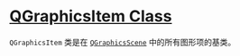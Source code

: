 # [QGraphicsItem Class](https://doc.qt.io/qt-6/qgraphicsitem.html)

`QGraphicsItem` 类是在 [`QGraphicsScene`](https://doc.qt.io/qt-6/qgraphicsscene.html) 中的所有图形项的基类。